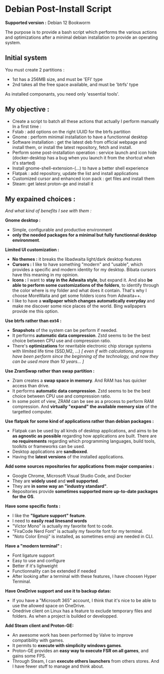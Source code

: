 # Debian Post-Install Script

**Supported version :** Debian 12 Bookworm

The purpose is to provide a bash script which performs the various actions and optimizations after a minimal debian installation to provide an operating system.


## Initial system
You must create 2 partitions :
- 1st has a 256MB size, and must be 'EFI' type
- 2nd takes all the free space available, and must be 'btrfs' type

As installed componants, you need only 'essential tools'.

## My objective :
- Create a script to batch all these actions that actually I perform manually
In a first time :
- Fstab : add options on the right UUID for the btrfs partition
- Gnome : perform minimal installation to have a functionnal desktop
- Software installation : get the latest deb from official webpage and install them, or install the latest repository, fetch and install.
- Perform some post-installation operation : service launch and icon hide (docker-desktop has a bug when you launch it from the shortcut when it's started)
- Install gnome-shell-extension-(...) to have a better shell experience
- Flatpak : add repository, update the list and install applications
- Customized cursor and enhanced icon pack : get files and install them
- Steam: get latest proton-ge and install it
 
## My expained choices :

*And what kind of benefits I see with them :*

**Gnome desktop :**
- Simple, configurable and productive environment
- **only the needed packages for a minimal but fully functionnal desktop environment**.

**Limited UI customization :**
- **No themes :** it breaks the libadwaita light/dark desktop features
- **Cursors :** I like to have something "modern" and "usable", which provides a specific and modern identity for my desktop. Bibata cursors have this meaning in my opinion.
- **Icons :** I want to **stay in the Adwaita style**, but expand it. And also **be able to perform some customizations of the folders**, to identify through the color where is my folder and what does it contain. That's why I choose MoreWaita and get some folders icons from Adwaita++.
- I like to have a **wallpaper which changes automatically everyday** and make me discover some nice places of the world. Bing wallpapers provide me this option.

**Use btrfs rather than ext4 :**
- **Snapshots** of the system can be perform if needed.
- It performs **automatic data compression**. Zstd seems to be the best choice between CPU use and compression ratio.
- There's **optimizations** for rewritable electronic chip storage systems with lilmited life time (SSD,M2, ...) *[ even if with calculations, progress have been perform since the beginning of the technology, and now they can be used more than 10 years... ]*

**Use ZramSwap rather than swap partition :**
- Zram creates a **swap space in memory**. And RAM has has quicker access than drive.
- It performs **automatic data compression**. Zstd seems to be the best choice between CPU use and compression ratio.
- In some point of view, ZRAM can be see as a process to perform RAM compression. And **virtually "expand" the available memory size** of the targetted computer.

**Use flatpak for some kind of applications rather than debian packages :**
- Flatpak can be used by all kinds of desktop applications, and aims to be **as agnostic as possible** regarding how applications are built. There are **no requirements** regarding which programming languages, build tools, toolkits or frameworks can be used.
- Desktop applications are **sandboxed**.
- Having the **latest versions** of the installed applications.

**Add some sources repositories for applications from major companies :**
- Google Chrome, Microsoft Visual Studio Code, and Docker
- They are **widely used** and **well supported**.
- They are **in some way an "industry standard"**.
- Repositories provide **sometimes supported more up-to-date packages for the OS**.

**Have some specific fonts :**
- I like the **"ligature support" feature**.
- I need to **easily read linesand words** 
- "Victor Mono" is actually my favorite font to code.
- "FiraCode Nerd Font" is actually my favorite font for my terminal.
- "Noto Color Emoji" is installed, as sometimes emoji are needed in CLI.

**Have a "modern terminal" :**
- Font ligature support
- Easy to use and configure
- Better if it's lighweight
- Functionnality can be extended if needed
- After looking after a terminal with these features, I have choosen Hyper Terminal.

**Have OneDrive support and use it to backup datas:**
- If you have a "Microsoft 365" account, I think that it's nice to be able to use the allowed space on OneDrive.
- Onedrive client on Linux has a feature to exclude temporary files and folders. As when a project is builded or developped.

**Add Steam client and Proton-GE:**
- An awesome work has been performed by Valve to improve compatibility with games.
- It permits to **execute with simplicity windows games**.
- Proton-GE provides an **easy way to execute FSR on all games**, and gains some FPS.
- Through Steam, I can **execute others launchers** from others stores. And I have fewer stuff to manage and think about.
